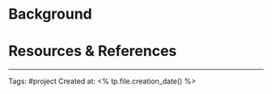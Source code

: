 # Background


# Resources & References


---

Tags: #project
Created at: <% tp.file.creation_date() %>
